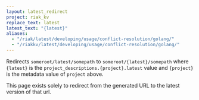 ```yaml
---
layout: latest_redirect
project: riak_kv
replace_text: latest
latest_text: "{latest}"
aliases:
  - "/riak/latest/developing/usage/conflict-resolution/golang/"
  - "/riakkv/latest/developing/usage/conflict-resolution/golang/"
---
```


Redirects `someroot/latest/somepath` to `someroot/{latest}/somepath` 
where `{latest}` is the `project_descriptions.{project}.latest` value
and `{project}` is the metadata value of `project` above.

This page exists solely to redirect from the generated URL to the latest version of
that url.


